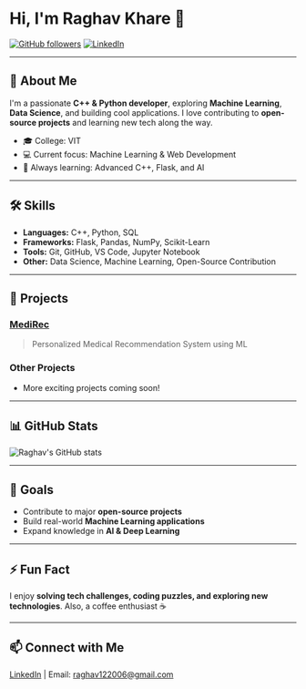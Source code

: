 # Hi, I'm Raghav Khare 👋

[![GitHub followers](https://img.shields.io/github/followers/Raghavkhare12?label=Follow&style=social)](https://github.com/Raghavkhare12)
[![LinkedIn](https://img.shields.io/badge/LinkedIn-Raghav-blue?style=flat-square&logo=linkedin)](https://www.linkedin.com/in/raghav-khare-360312382/)


---

## 🚀 About Me
I'm a passionate **C++ & Python developer**, exploring **Machine Learning**, **Data Science**, and building cool applications. I love contributing to **open-source projects** and learning new tech along the way.  

- 🎓 College: VIT  
- 💻 Current focus: Machine Learning & Web Development  
- 🌱 Always learning: Advanced C++, Flask, and AI  

---

## 🛠 Skills
- **Languages:** C++, Python, SQL  
- **Frameworks:** Flask, Pandas, NumPy, Scikit-Learn  
- **Tools:** Git, GitHub, VS Code, Jupyter Notebook  
- **Other:** Data Science, Machine Learning, Open-Source Contribution  

---

## 📂 Projects
### [MediRec](https://github.com/Raghavkhare12/MediRec)
> Personalized Medical Recommendation System using ML  

### Other Projects
- More exciting projects coming soon!  

---

## 📊 GitHub Stats
![Raghav's GitHub stats](https://github-readme-stats.vercel.app/api?username=Raghavkhare12&show_icons=true&theme=radical)

---

## 🎯 Goals
- Contribute to major **open-source projects**  
- Build real-world **Machine Learning applications**  
- Expand knowledge in **AI & Deep Learning**  

---

## ⚡ Fun Fact
I enjoy **solving tech challenges, coding puzzles, and exploring new technologies**. Also, a coffee enthusiast ☕  

---

## 📫 Connect with Me
[LinkedIn](https://www.linkedin.com/in/raghav-khare-360312382/) | Email: raghav122006@gmail.com

